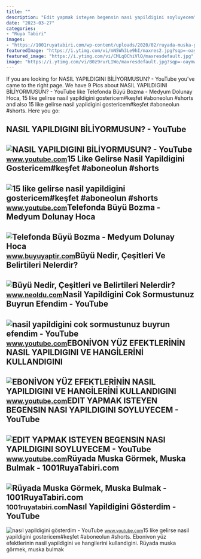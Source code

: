 ```yaml
---
title: ""
description: "Edit yapmak isteyen begensin nasi yapildigini soyluyecem"
date: "2023-03-27"
categories:
- "Ruya Tabiri"
images:
- "https://1001ruyatabiri.com/wp-content/uploads/2020/02/ruyada-muska-gormek-ruyada-musya-bulmak-muska-yapmak-yazmak-ne-demek-diyanet.jpg"
featuredImage: "https://i.ytimg.com/vi/mN5Wh3Le9hI/maxres2.jpg?sqp=-oaymwEoCIAKENAF8quKqQMcGADwAQH4AZQDgALQBYoCDAgAEAEYfyBaKBMwDw==&amp;rs=AOn4CLCkQD4EgDx_PIDRN7r0DFVm8-DEmA"
featured_image: "https://i.ytimg.com/vi/CMLqOChiVlQ/maxresdefault.jpg"
image: "https://i.ytimg.com/vi/B0z9rurLIWo/maxresdefault.jpg?sqp=-oaymwEmCIAKENAF8quKqQMa8AEB-AGuA4AC0AWKAgwIABABGGUgRihYMA8=&amp;rs=AOn4CLDm8pC8moG640hJEfaFq2EiXUEnJQ"
---
```


If you are looking for NASIL YAPILDIGINI BİLİYORMUSUN? - YouTube you've came to the right page. We have 9 Pics about NASIL YAPILDIGINI BİLİYORMUSUN? - YouTube like Telefonda Büyü Bozma - Medyum Dolunay Hoca, 15 like gelirse nasil yapildigini gostericem#keşfet #aboneolun #shorts and also 15 like gelirse nasil yapildigini gostericem#keşfet #aboneolun #shorts. Here you go:

NASIL YAPILDIGINI BİLİYORMUSUN? - YouTube
-----------------------------------------

 ![NASIL YAPILDIGINI BİLİYORMUSUN? - YouTube](https://i.ytimg.com/vi/CMLqOChiVlQ/maxresdefault.jpg) <small>www.youtube.com</small>15 Like Gelirse Nasil Yapildigini Gostericem#keşfet #aboneolun #shorts
----------------------------------------------------------------------

 ![15 like gelirse nasil yapildigini gostericem#keşfet #aboneolun #shorts](https://i.ytimg.com/vi/pDSliZn7F-w/hq2.jpg?sqp=-oaymwEoCOADEOgC8quKqQMcGADwAQH4Ac4FgAKACooCDAgAEAEYZSBRKGQwDw==&rs=AOn4CLDLWrFRz1txZIUL18BkV3BeAxBr3g) <small>www.youtube.com</small>Telefonda Büyü Bozma - Medyum Dolunay Hoca
------------------------------------------

 ![Telefonda Büyü Bozma - Medyum Dolunay Hoca](https://www.buyuyaptir.com/wp-content/uploads/2023/01/Telefonda-buyu-bozdur-Ask-ayirma-baglama-sogutma-evlilik-geri-getirme-buyusu-bozdur-yaptir-800x321.png) <small>www.buyuyaptir.com</small>Büyü Nedir, Çeşitleri Ve Belirtileri Nelerdir?
----------------------------------------------

 ![Büyü Nedir, Çeşitleri ve Belirtileri Nelerdir?](https://www.neoldu.com/d/other/buyu-nedir-001.webp) <small>www.neoldu.com</small>Nasil Yapildigini Cok Sormustunuz Buyrun Efendim - YouTube
----------------------------------------------------------

 ![nasil yapildigini cok sormustunuz buyrun efendim - YouTube](https://i.ytimg.com/vi/mN5Wh3Le9hI/maxres2.jpg?sqp=-oaymwEoCIAKENAF8quKqQMcGADwAQH4AZQDgALQBYoCDAgAEAEYfyBaKBMwDw==&rs=AOn4CLCkQD4EgDx_PIDRN7r0DFVm8-DEmA) <small>www.youtube.com</small>EBONİVON YÜZ EFEKTLERİNİN NASIL YAPILDIGINI VE HANGİLERİNİ KULLANDIGINI
-----------------------------------------------------------------------

 ![EBONİVON YÜZ EFEKTLERİNİN NASIL YAPILDIGINI VE HANGİLERİNİ KULLANDIGINI](https://i.ytimg.com/vi/6wT11mVyLjQ/maxresdefault.jpg) <small>www.youtube.com</small>EDIT YAPMAK ISTEYEN BEGENSIN NASI YAPILDIGINI SOYLUYECEM - YouTube
------------------------------------------------------------------

 ![EDIT YAPMAK ISTEYEN BEGENSIN NASI YAPILDIGINI SOYLUYECEM - YouTube](https://i.ytimg.com/vi/cr7t9BJbmEI/maxresdefault.jpg?sqp=-oaymwEmCIAKENAF8quKqQMa8AEB-AG2CIAC0AWKAgwIABABGEogVShlMA8=&rs=AOn4CLCsZKpm-5fSipFF9f2mZUbEVq_WJQ) <small>www.youtube.com</small>Rüyada Muska Görmek, Muska Bulmak - 1001RuyaTabiri.com
------------------------------------------------------

 ![Rüyada Muska Görmek, Muska Bulmak - 1001RuyaTabiri.com](https://1001ruyatabiri.com/wp-content/uploads/2020/02/ruyada-muska-gormek-ruyada-musya-bulmak-muska-yapmak-yazmak-ne-demek-diyanet.jpg) <small>1001ruyatabiri.com</small>Nasıl Yapildigini Gösterdim - YouTube
-------------------------------------

 ![nasıl yapildigini gösterdim - YouTube](https://i.ytimg.com/vi/B0z9rurLIWo/maxresdefault.jpg?sqp=-oaymwEmCIAKENAF8quKqQMa8AEB-AGuA4AC0AWKAgwIABABGGUgRihYMA8=&rs=AOn4CLDm8pC8moG640hJEfaFq2EiXUEnJQ) <small>www.youtube.com</small>15 like gelirse nasil yapildigini gostericem#keşfet #aboneolun #shorts. Eboni̇von yüz efektleri̇ni̇n nasil yapildigini ve hangi̇leri̇ni̇ kullandigini. Rüyada muska görmek, muska bulmak
